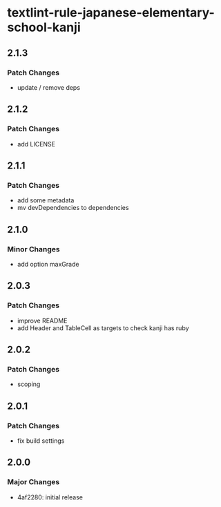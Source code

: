 # textlint-rule-japanese-elementary-school-kanji

## 2.1.3

### Patch Changes

- update / remove deps

## 2.1.2

### Patch Changes

- add LICENSE

## 2.1.1

### Patch Changes

- add some metadata
- mv devDependencies to dependencies

## 2.1.0

### Minor Changes

- add option maxGrade

## 2.0.3

### Patch Changes

- improve README
- add Header and TableCell as targets to check kanji has ruby

## 2.0.2

### Patch Changes

- scoping

## 2.0.1

### Patch Changes

- fix build settings

## 2.0.0

### Major Changes

- 4af2280: initial release
